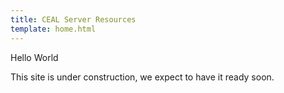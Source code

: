 ```yaml
---
title: CEAL Server Resources
template: home.html
---
```


Hello World

This site is under construction, we expect to have it ready soon.
